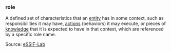 ### role

<p class="c8"><span>A defined set of characteristics that an </span><span class="c2"><a class="c3" href="#h.5imtbzl1f4xo">entity</a></span><span>&nbsp;has in some context, such as </span><span>responsibilities</span><span>&nbsp;it may have, </span><span class="c2"><a class="c3" href="#h.l54nzmooy631">actions</a></span><span>&nbsp;(behaviors) it may execute, or pieces of </span><span class="c2"><a class="c3" href="#h.k96lktyswxnb">knowledge</a></span><span>&nbsp;that it is expected to have in that context, which are referenced by a specific </span><span>role name</span><span class="c0">.</span></p><p class="c8"><span>Source: </span><span class="c2"><a class="c3" href="https://www.google.com/url?q=https://essif-lab.github.io/framework/docs/essifLab-glossary%23role&amp;sa=D&amp;source=editors&amp;ust=1706779842814548&amp;usg=AOvVaw1yPxpIrmlJVsk41no6tEuD">eSSIF-Lab</a></span></p>
